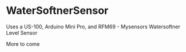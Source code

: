 # WaterSoftnerSensor
Uses a US-100, Arduino Mini Pro, and RFM69 - Mysensors Watersoftner Level Sensor

More to come
